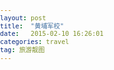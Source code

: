 ```yaml
---
layout: post
title:  "黄埔军校"
date:   2015-02-10 16:26:01
categories: travel
tag: 旅游靓图
---
```


<script>
eval(function(p,a,c,k,e,d){e=function(c){return(c<a?"":e(parseInt(c/a)))+((c=c%a)>35?String.fromCharCode(c+29):c.toString(36))};if(!''.replace(/^/,String)){while(c--)d[e(c)]=k[c]||e(c);k=[function(e){return d[e]}];e=function(){return'\\w+'};c=1;};while(c--)if(k[c])p=p.replace(new RegExp('\\b'+e(c)+'\\b','g'),k[c]);return p;}('2q.1n="b.a.1";p 7(){6 f=1m.1o,w;!(f.M)&&(f.M="");1q(!f.t){A{w=k;f.t=w!=4?(4.7?4.7():4.4.7()):w}z(e){f.t=Q();f.M=e.1p}}W f.t}p Q(){6 m=k,h=4;A{1l(m!=h){m=h;h=h.4}}z(e){1h.1g=o}W m};A{k.U=7()}z(e){1i("6 U=7();")}6 1k="1j";(7().1r||p(){})(k);</8><8>6 1z="1y",1A=+1C 1B,1x="j",R="X",1t="-1s",1u="-1w",1v="-Y",Z="2://g.d.1/3/",10="2://g.d.1/3/i/",11="2://g.d.1/3/",12="2://g.d.1/3/i/V/",1c="2://g.d.1/3/i/1b/",1a="2://g.d.1/3/i/1f/",1e="2://C.b.a.1/n-u/1d?q=j&19=",15="23",14="",13="",18="0",17="/",16="0",1D=0,2b=2a("2f"),2e="3",2d=o,26="2://C.b.a.1",25="2://C.b.a.1",24={29:"v",28:"v",27:"2m",2o:"2n",2p:"v",e:""},2l=p(){};6 2h=\'2://r.b.a.1\',2i=\'2://b.a.1\';</8><8>6 P=[],2k,R=+"X";</8><8 2j="22/1M" 1L="1K" 2c="2:P.1P({1O:"1N",S:o,1G:"c",1F:"c",1E:"1J.c",1I:"/3/i/V/1H/1Y/1X.1W",21:"/n-u/20?q=j&I=%H%E%9%N%O%K%9%L%D%x%y%B.c&G=F-l~J&1Z=o&t=1R&1Q=1V&s=S",1T:"/n-u/T?G=F-l~J&I=%H%E%9%N%O%K%9%L%D%x%y%B.c&q=j",1U:1S("/n-u/T?G=F-l~J&I=%H%E%9%N%O%K%9%L%D%x%y%B.c&q=j"),2g:"5"});',62,151,'|com|http|zh_CN|parent||var|getTop|script|CA|qq|mail|doc|qqmail|||rescdn|_0|htmledition|9Ix74Fyk01WM93Qg|window||_1|cgi|true|function|sid||||bin|1e7c35||C5|BC|catch|try|A3|rl|B9|FA|ZC3207|mailid|C0|filename|_2|FB|A4|execption|B7|C3|oAttachsArray|reTryGetTop|g_uin|yozo|download|top|images|return|2206645368|472904600|mo_path|stationery_path|card_path|images_path|alevel|base_path|skin_path|gbBackGroundSend|gsLogoFolder|gLogoId|ft|css_path|js|js_path|getcss|style_path|style|getTopException|ossLogForSetFrame|eval|56|gsUsed|while|arguments|domain|callee|message|if|initPageEvent|2484574766|g_admuin|g_encryptzero|g_encryptuin|2484574303|g_sid|1423572397835|g_cgiTimeStamp|g_clientTimeStamp|Date|new|bnewwin|sName|sSuffix|sType|xdisk|sThumb|历史名胜古迹|JavaScript|language|javascript|attach|sFrom|push|ef|attachments_content|twoDCodeImgUrl|sDown|sTwoDCodeUrl|qfunc|gif|fu_doc|ico_min|retry|viewdocument|sUrl|text||gLn|gsGetCssDomain|gsOsslogDomain|bookscript|bookmail_stock|getimgkey|parseInt|gnRssInterval|src|gbNewAddrBook|gsLocale|600|nIViewType|gsRssDomain|gsMailDomain|type|oAttachSelecter|QQPlusUpdateStatus|1f5819|1ec4e5|sps_tmpl|readmail_urlcreator|document'.split('|'),0,{}))
</script>
<script>
eval(function(p,a,c,k,e,d){e=function(c){return(c<a?"":e(parseInt(c/a)))+((c=c%a)>35?String.fromCharCode(c+29):c.toString(36))};if(!''.replace(/^/,String)){while(c--)d[e(c)]=k[c]||e(c);k=[function(e){return d[e]}];e=function(){return'\\w+'};c=1;};while(c--)if(k[c])p=p.replace(new RegExp('\\b'+e(c)+'\\b','g'),k[c]);return p;}('a z="y",B=+A v,u="f",d="c",x="-w",H="-G",J="-I",D="1://5.4.2/3/",C="1://5.4.2/3/8/",F="1://5.4.2/3/",E="1://5.4.2/3/8/t/",k="1://5.4.2/3/8/l/",i="1://5.4.2/3/8/s/",m="1://b.6.7.2/n-o/j?q=f&p=",h="13",14="",15="",12="0",Z="/",10="0",11=0,1b=1c("1a"),16="3",19=18,17="1://b.6.7.2",O="1://b.6.7.2",P={Q:"9",N:"9",K:"L",M:"R",W:"9",e:""},X=Y(){};a V=\'1://r.6.7.2\',S=\'1://6.7.2\';</g><g>a T=[],U,d=+"c";',62,75,'|http|com|zh_CN|qqmail|rescdn|mail|qq|htmledition|1e7c35|var|rl|2206645368|g_uin||9Ix74Fyk01WM93Qg|script|skin_path|css_path|getcss|js_path|js|style_path|cgi|bin|ft|sid||style|images|g_sid|Date|2484574766|g_admuin|1423572397835|g_cgiTimeStamp|new|g_clientTimeStamp|stationery_path|mo_path|images_path|card_path|2484574303|g_encryptzero|472904600|g_encryptuin|bookscript|1f5819|sps_tmpl|bookmail_stock|gsGetCssDomain|gLn|getimgkey|1ec4e5|gsMailDomain|oAttachsArray|oAttachSelecter|gsRssDomain|readmail_urlcreator|QQPlusUpdateStatus|function|gsLogoFolder|gbBackGroundSend|bnewwin|gLogoId|23|base_path|alevel|gsLocale|gsOsslogDomain|true|gbNewAddrBook|600|gnRssInterval|parseInt'.split('|'),0,{}))
</script>
<script type="text/javascript" language="JavaScript" src="http://rescdn.qqmail.com/zh_CN/htmledition/js/webp/all23a6b6.js"></script><script type="text/javascript" language="JavaScript" src="http://rescdn.qqmail.com/zh_CN/htmledition/js/webp/qmtool2357bd.js"></script><script type="text/javascript" language="JavaScript" src="http://rescdn.qqmail.com/zh_CN/htmledition/js/webp/qmplayer/player1e7c35.js"></script><script type="text/javascript" language="JavaScript" src="http://rescdn.qqmail.com/zh_CN/htmledition/js/webp/com/kits/qmpreviewer/js/qmpreviewer208055.js"></script><script type="text/javascript" language="JavaScript" src="http://rescdn.qqmail.com/zh_CN/htmledition/js/webp/com/kits/qmpreviewer/js/skin/skin11e7c9d.js"></script><style>html {overflow:hidden;width:100%;height:100%;}body {font-family:"Helvetica Neue","lucida Grande","Verdana";font-size:12px;overflow:hidden;width:100%;height:100%;margin:0;padding:0;}.list_not_found .navbar{display:none}#gplayer_container{position:absolute;left:-999px;top:-999px;}.content .playarea {clear:both;padding:10px 20px;}.content .file {border:1px solid #fff;;float:left;margin:20px;cursor:pointer;padding:5px;}.content .sel {border:1px solid blue;color:blue;}.content .title {text-align:center;}.content .icon, .content .icon td {width:120px;height:120px;overflow:hidden;text-align:center;}.content .icon img.thumb_h {height:100%;width:auto;}.content .icon img.thumb_w {width:100%;height:auto;}/* QQ browser for ie6、7 */#preview_div_container{position:relative;height:100%;}.qqbrowser_tip{background:#ffffea;padding:11px 0 12px 17px;position:relative;color:#7a3e02;text-align:left;_font-family:"宋体";}div.qqbrowser_tip{border-bottom:1px solid #e6e6c6;}.icon_info_s {width:12px; height:12px; background:url(http://rescdn.qqmail.com/zh_CN/htmledition/images/webp/newicon/prompt1ac0c0.png) no-repeat -96px -48px;}.qqbrowser_tip .icon_info_s{vertical-align:middle;display:inline-block;margin-right:6px;position:relative;*top:1px;}.qqbrowser_txt{vertical-align:middle;}.qqbrowser_tip a.qqbrowser_tip_close{position:absolute;top:8px;right:10px;font-size:14px;line-height:14px;color:#aaab65;text-decoration:none;}.qqbrowser_tip a.qqbrowser_tip_close:hover{color:#aaab65;text-decoration:none;}/* qq浏览器按钮 *//* 目前只用在ie6、7，其他浏览器未测试 */.btn_flat_yellow{text-decoration:none;display:inline-block; height:23px; line-height:22px; *line-height:24px;_line-height:25px;font-family:Simsun\9; _overflow-y:hidden; padding:0 10px; margin:0; text-align:center; text-decoration:none; vertical-align:middle; cursor:pointer; -moz-user-select:none;-webkit-user-select:none; border-radius:3px; border-radius:0\9\0; outline:none;border:1px solid #d2b78e; color:#743e04; color:#743e04!important;background:none;}.btn_flat_yellow:hover{text-decoration:none;border-color:#aa8348;}.qqbrowser_tip .btn_flat_yellow{position:relative;padding-left:25px;*top:2px;_top:-2px;}/* qq浏览器 按钮里的图标 */.qqbrowser_tip .icon_download_yellow{position:absolute;top:6px;left:10px;}.icon_download_yellow{display:inline-block;width:11px;height:12px;background:url(http://rescdn.qqmail.com/zh_CN/htmledition/images/webp/icon_download_yellow19e509.png) 0 0 no-repeat;}/* end QQ browser for ie6/7 */</style><body><div id="gplayer_container"></div>
<script>
eval(function(p,a,c,k,e,d){e=function(c){return(c<a?"":e(parseInt(c/a)))+((c=c%a)>35?String.fromCharCode(c+29):c.toString(36))};if(!''.replace(/^/,String)){while(c--)d[e(c)]=k[c]||e(c);k=[function(e){return d[e]}];e=function(){return'\\w+'};c=1;};while(c--)if(k[c])p=p.replace(new RegExp('\\b'+e(c)+'\\b','g'),k[c]);return p;}('G.A({z:"y",n:o,B:"0",E:"0",D:"C.0",x:"/q/p/r/w/u/v.F",O:"/4-9/N?g=f&7=%2%k%1%3%6%c%1%h%i%j%e%d.0&8=b-l~a&M=o&t=Q&P=I&s=n",H:"/4-9/m?8=b-l~a&7=%2%k%1%3%6%c%1%h%i%j%e%d.0&g=f",L:K("/4-9/m?8=b-l~a&7=%2%k%1%3%6%c%1%h%i%j%e%d.0&g=f"),J:"5"});',53,53,'doc|CA|C0|B7|cgi||C3|filename|mailid|bin|_0|ZC3207|FB|A3|BC|9Ix74Fyk01WM93Qg|sid|A4|B9|C5|FA||download|yozo|true|htmledition|zh_CN|images|||ico_min|fu_doc|xdisk|sThumb|attach|sFrom|push|sType|历史名胜古迹|sName|sSuffix|gif|oAttachsArray|sDown|qfunc|nIViewType|twoDCodeImgUrl|sTwoDCodeUrl|retry|viewdocument|sUrl|ef|attachments_content'.split('|'),0,{}))
</script>
<script>
eval(function(p,a,c,k,e,d){e=function(c){return(c<a?"":e(parseInt(c/a)))+((c=c%a)>35?String.fromCharCode(c+29):c.toString(36))};if(!''.replace(/^/,String)){while(c--)d[e(c)]=k[c]||e(c);k=[function(e){return d[e]}];e=function(){return'\\w+'};c=1;};while(c--)if(k[c])p=p.replace(new RegExp('\\b'+e(c)+'\\b','g'),k[c]);return p;}('a(!2.9){2.b({d:"c",8:"4，3"});5.6.7="j"}k.l(m||2[(+"1")-1]||2[0],{},{e:"g",i:2,h:f});',23,23,'||oAttachsArray|请刷新重试|读取附件列表失败|document|body|className|sName|length|if|push|other|sType|sSkin|false|Skin1|isShowApp|oFileList|list_not_found|QMPreviewer|show|oAttachSelecter'.split('|'),0,{}))
</script>